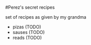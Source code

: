 #Perez's secret recipes

set of recipes as given by my grandma

- pizas (TODO)
- sauses (TODO)
- reads (TODO)